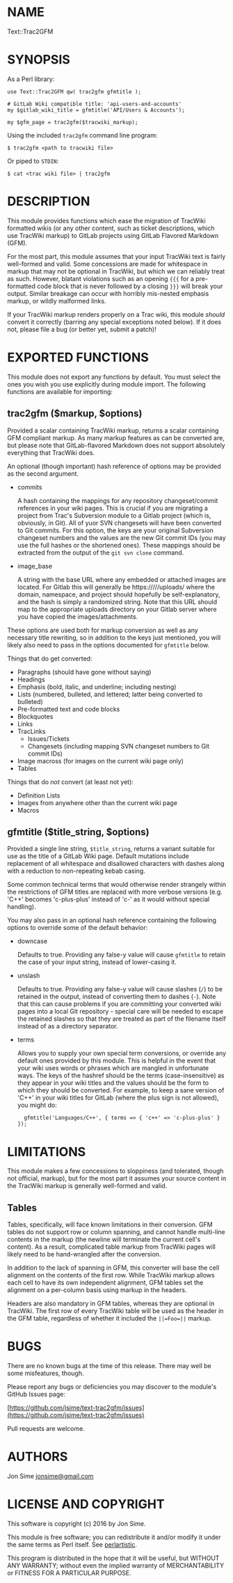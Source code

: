 # NAME

Text::Trac2GFM

# SYNOPSIS

As a Perl library:

    use Text::Trac2GFM qw( trac2gfm gfmtitle );

    # GitLab Wiki compatible title: 'api-users-and-accounts'
    my $gitlab_wiki_title = gfmtitle('API/Users & Accounts');

    my $gfm_page = trac2gfm($tracwiki_markup);

Using the included `trac2gfm` command line program:

    $ trac2gfm <path to tracwiki file>

Or piped to `STDIN`:

    $ cat <trac wiki file> | trac2gfm

# DESCRIPTION

This module provides functions which ease the migration of TracWiki formatted
wikis (or any other content, such as ticket descriptions, which use TracWiki
markup) to GitLab projects using GitLab Flavored Markdown (GFM).

For the most part, this module assumes that your input TracWiki text is fairly
well-formed and valid. Some concessions are made for whitespace in markup that
may not be optional in TracWiki, but which we can reliably treat as such.
However, blatant violations such as an opening `{{{` for a pre-formatted code
block that is never followed by a closing `}}}` will break your output.
Similar breakage can occur with horribly mis-nested emphasis markup, or wildly
malformed links.

If your TracWiki markup renders properly on a Trac wiki, this module _should_
convert it correctly (barring any special exceptions noted below). If it does
not, please file a bug (or better yet, submit a patch)!

# EXPORTED FUNCTIONS

This module does not export any functions by default. You must select the ones
you wish you use explicitly during module import. The following functions are
available for importing:

## trac2gfm ($markup, $options)

Provided a scalar containing TracWiki markup, returns a scalar containing GFM
compliant markup. As many markup features as can be converted are, but please
note that GitLab-flavored Markdown does not support absolutely everything that
TracWiki does.

An optional (though important) hash reference of options may be provided as the
second argument.

- commits

    A hash containing the mappings for any repository changeset/commit references
    in your wiki pages. This is crucial if you are migrating a project from Trac's
    Subversion module to a Gitlab project (which is, obviously, in Git). All of
    yuor SVN changesets will have been converted to Git commits. For this option,
    the keys are your original Subversion changeset numbers and the values are the
    new Git commit IDs (you may use the full hashes or the shortened ones). These
    mappings should be extracted from the output of the `git svn clone` command.

- image\_base

    A string with the base URL where any embedded or attached images are located.
    For Gitlab this will generally be https://<yourgitlabdomain>/<namespace>/<project>/uploads/<hash>
    where the domain, namespace, and project should hopefully be self-explanatory,
    and the hash is simply a randomized string. Note that this URL should map to
    the appropriate uploads directory on your Gitlab server where you have copied
    the images/attachments.

These options are used both for markup conversion as well as any necessary
title rewriting, so in addition to the keys just mentioned, you will likely
also need to pass in the options documented for `gfmtitle` below.

Things that do get converted:

- Paragraphs (should have gone without saying)
- Headings
- Emphasis (bold, italic, and underline; including nesting)
- Lists (numbered, bulleted, and lettered; latter being converted to bulleted)
- Pre-formatted text and code blocks
- Blockquotes
- Links
- TracLinks
    - Issues/Tickets
    - Changesets (including mapping SVN changeset numbers to Git commit IDs)
- Image macross (for images on the current wiki page only)
- Tables

Things that do _not_ convert (at least not yet):

- Definition Lists
- Images from anywhere other than the current wiki page
- Macros

## gfmtitle ($title\_string, $options)

Provided a single line string, `$title_string`, returns a variant suitable for
use as the title of a GitLab Wiki page. Default mutations include replacement
of all whitespace and disallowed characters with dashes along with a reduction
to non-repeating kebab casing.

Some common technical terms that would otherwise render strangely within the
restrictions of GFM titles are replaced with more verbose versions (e.g. 'C++'
becomes 'c-plus-plus' instead of 'c-' as it would without special handling).

You may also pass in an optional hash reference containing the following
options to override some of the default behavior:

- downcase

    Defaults to true. Providing any false-y value will cause `gfmtitle` to retain
    the case of your input string, instead of lower-casing it.

- unslash

    Defaults to true. Providing any false-y value will cause slashes (`/`) to be
    retained in the output, instead of converting them to dashes (`-`). Note that
    this can cause problems if you are committing your converted wiki pages into a
    local Git repository - special care will be needed to escape the retained
    slashes so that they are treated as part of the filename itself instead of as a
    directory separator.

- terms

    Allows you to supply your own special term conversions, or override any default
    ones provided by this module. This is helpful in the event that your wiki uses
    words or phrases which are mangled in unfortunate ways. The keys of the hashref
    should be the terms (case-insensitive) as they appear in your wiki titles and
    the values should be the form to which they should be converted. For example,
    to keep a sane version of 'C++' in your wiki titles for GitLab (where the plus
    sign is not allowed), you might do:

        gfmtitle('Languages/C++', { terms => { 'c++' => 'c-plus-plus' } });

# LIMITATIONS

This module makes a few concessions to sloppiness (and tolerated, though not
official, markup), but for the most part it assumes your source content in the
TracWiki markup is generally well-formed and valid.

## Tables

Tables, specifically, will face known limitations in their conversion. GFM
tables do not support row or column spanning, and cannot handle multi-line
contents in the markup (the newline will terminate the current cell's content).
As a result, complicated table markup from TracWiki pages will likely need to
be hand-wrangled after the conversion.

In addition to the lack of spanning in GFM, this converter will base the cell
alignment on the contents of the first row. While TracWiki markup allows each
cell to have its own independent alignment, GFM tables set the alignment on a
per-column basis using markup in the headers.

Headers are also mandatory in GFM tables, whereas they are optional in TracWiki.
The first row of every TracWiki table will be used as the header in the GFM
table, regardless of whether it included the `||=Foo=||` markup.

# BUGS

There are no known bugs at the time of this release. There may well be some
misfeatures, though.

Please report any bugs or deficiencies you may discover to the module's GitHub
Issues page:

[https://github.com/jsime/text-trac2gfm/issues](https://github.com/jsime/text-trac2gfm/issues)

Pull requests are welcome.

# AUTHORS

Jon Sime <jonsime@gmail.com>

# LICENSE AND COPYRIGHT

This software is copyright (c) 2016 by Jon Sime.

This module is free software; you can redistribute it and/or
modify it under the same terms as Perl itself. See [perlartistic](https://metacpan.org/pod/perlartistic).

This program is distributed in the hope that it will be useful,
but WITHOUT ANY WARRANTY; without even the implied warranty of
MERCHANTABILITY or FITNESS FOR A PARTICULAR PURPOSE.

